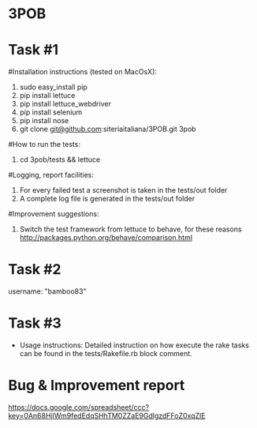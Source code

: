 3POB
====

Task #1
===
#Installation instructions (tested on MacOsX):
1. sudo easy_install pip
2. pip install lettuce
3. pip install lettuce_webdriver
4. pip install selenium
5. pip install nose
6. git clone git@github.com:siteriaitaliana/3POB.git 3pob

#How to run the tests:
1. cd 3pob/tests && lettuce

#Logging, report facilities:
1. For every failed test a screenshot is taken in the tests/out folder
2. A complete log file is generated in the tests/out folder

#Improvement suggestions:
1. Switch the test framework from lettuce to behave, for these reasons http://packages.python.org/behave/comparison.html

Task #2
===
username: "bamboo83"

Task #3
===
* Usage instructions:
Detailed instruction on how execute the rake tasks can be found in the tests/Rakefile.rb block comment.

Bug & Improvement report
=== 
https://docs.google.com/spreadsheet/ccc?key=0An68HjlWm9fedEdqSHhTM0ZZaE9GdlgzdFFoZ0xqZlE




